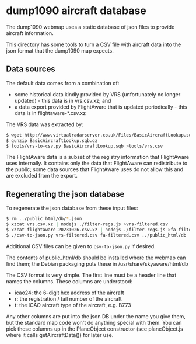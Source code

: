 # dump1090 aircraft database

The dump1090 webmap uses a static database of json files to provide aircraft
information.

This directory has some tools to turn a CSV file with aircraft data into
the json format that the dump1090 map expects.

## Data sources

The default data comes from a combination of:

 * some historical data kindly provided by VRS (unfortunately no longer
   updated) - this data is in vrs.csv.xz; and
 * a data export provided by FlightAware that is updated periodically -
   this data is in flightaware-*.csv.xz

The VRS data was extracted by:

```sh
$ wget http://www.virtualradarserver.co.uk/Files/BasicAircraftLookup.sqb.gz
$ gunzip BasicAircraftLookup.sqb.gz
$ tools/vrs-to-csv.py BasicAircraftLookup.sqb >tools/vrs.csv
```

The FlightAware data is a subset of the registry information that FlightAware
uses internally. It contains only the data that FlightAware can redistribute
to the public; some data sources that FlightAware uses do not allow this and
are excluded from the export.

## Regenerating the json database

To regenerate the json database from these input files:

```sh
$ rm ../public_html/db/*.json
$ xzcat vrs.csv.xz | nodejs ./filter-regs.js >vrs-filtered.csv
$ xzcat flightaware-20231026.csv.xz | nodejs ./filter-regs.js >fa-filtered.csv
$ ./csv-to-json.py vrs-filtered.csv fa-filtered.csv ../public_html/db
```

Additional CSV files can be given to `csv-to-json.py` if desired.

The contents of public_html/db should be installed where the webmap can find
them; the Debian packaging puts these in
/usr/share/skyaware/html/db

The CSV format is very simple. The first line must be a header line that names
the columns. These columns are understood:

* icao24: the 6-digit hex address of the aircraft
* r: the registration / tail number of the aircraft
* t: the ICAO aircraft type of the aircraft, e.g. B773

Any other columns are put into the json DB under the name you give them, but
the standard map code won't do anything special with them. You can pick these
columns up in the PlaneObject constructor (see planeObject.js where it calls
getAircraftData()) for later use.
